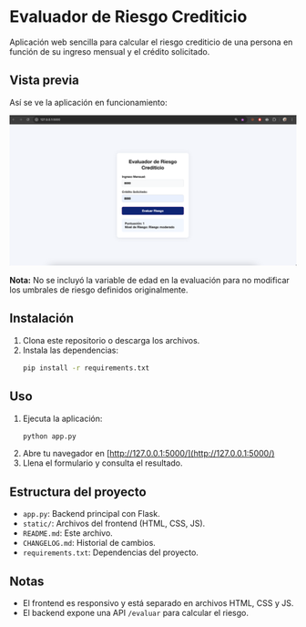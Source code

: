 # Evaluador de Riesgo Crediticio

Aplicación web sencilla para calcular el riesgo crediticio de una persona en función de su ingreso mensual y el crédito solicitado.

## Vista previa

Así se ve la aplicación en funcionamiento:

![Vista previa de la aplicación](static/ss.png)

**Nota:** No se incluyó la variable de edad en la evaluación para no modificar los umbrales de riesgo definidos originalmente.

## Instalación

1. Clona este repositorio o descarga los archivos.
2. Instala las dependencias:
   ```bash
   pip install -r requirements.txt
   ```

## Uso

1. Ejecuta la aplicación:
   ```bash
   python app.py
   ```
2. Abre tu navegador en [http://127.0.0.1:5000/](http://127.0.0.1:5000/)
3. Llena el formulario y consulta el resultado.

## Estructura del proyecto

- `app.py`: Backend principal con Flask.
- `static/`: Archivos del frontend (HTML, CSS, JS).
- `README.md`: Este archivo.
- `CHANGELOG.md`: Historial de cambios.
- `requirements.txt`: Dependencias del proyecto.

## Notas
- El frontend es responsivo y está separado en archivos HTML, CSS y JS.
- El backend expone una API `/evaluar` para calcular el riesgo. 